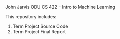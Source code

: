 John Jarvis
ODU
CS 422 - Intro to Machine Learning


This repository includes:
  1. Term Project Source Code
  2. Term Project Final Report
